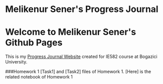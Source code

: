 # Melikenur Sener's Progress Journal


# Welcome to Melikenur Sener's Github Pages
This is my [Progress Journal Website](https://melikenursener.github.io/) created for IE582 course at Bogazici University.

###Homework 1
[Task1] and [Task2] files of Homework 1.
[Here] is the related notebook of Homework 1

